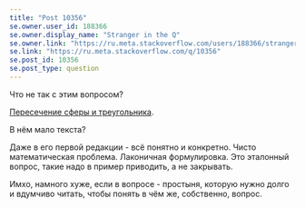 ```yaml
---
title: "Post 10356"
se.owner.user_id: 188366
se.owner.display_name: "Stranger in the Q"
se.owner.link: "https://ru.meta.stackoverflow.com/users/188366/stranger-in-the-q"
se.link: "https://ru.meta.stackoverflow.com/q/10356"
se.post_id: 10356
se.post_type: question
---
```

<p>Что не так с этим вопросом? </p>

<p><a href="https://ru.stackoverflow.com/questions/1110163/%d0%9f%d0%b5%d1%80%d0%b5%d1%81%d0%b5%d1%87%d0%b5%d0%bd%d0%b8%d0%b5-%d1%81%d1%84%d0%b5%d1%80%d1%8b-%d0%b8-%d1%82%d1%80%d0%b5%d1%83%d0%b3%d0%be%d0%bb%d1%8c%d0%bd%d0%b8%d0%ba%d0%b0?noredirect=1#comment1915060_1110163">Пересечение сферы и треугольника</a>.</p>

<p>В нём мало текста? </p>

<p>Даже в его первой редакции - всё понятно и конкретно.
Чисто математическая проблема. Лаконичная формулировка.
Это эталонный вопрос, такие надо в пример приводить, а не закрывать.</p>

<p>Имхо, намного хуже, если в вопросе - простыня, которую нужно долго и вдумчиво читать, чтобы понять в чём же, собственно, вопрос.</p>
